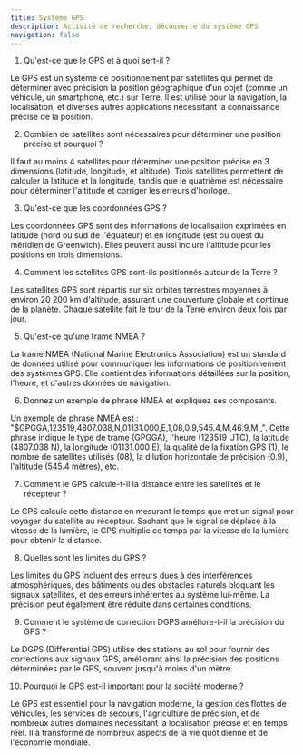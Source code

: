 ```yaml
---
title: Système GPS
description: Activité de recherche, découverte du système GPS
navigation: false
---
```

1. Qu'est-ce que le GPS et à quoi sert-il ?

Le GPS est un système de positionnement par satellites qui permet de déterminer avec précision la position géographique d'un objet (comme un véhicule, un smartphone, etc.) sur Terre. Il est utilisé pour la navigation, la localisation, et diverses autres applications nécessitant la connaissance précise de la position.

2. Combien de satellites sont nécessaires pour déterminer une position précise et pourquoi ?

Il faut au moins 4 satellites pour déterminer une position précise en 3 dimensions (latitude, longitude, et altitude). Trois satellites permettent de calculer la latitude et la longitude, tandis que le quatrième est nécessaire pour déterminer l'altitude et corriger les erreurs d'horloge.

3. Qu'est-ce que les coordonnées GPS ?

Les coordonnées GPS sont des informations de localisation exprimées en latitude (nord ou sud de l'équateur) et en longitude (est ou ouest du méridien de Greenwich). Elles peuvent aussi inclure l'altitude pour les positions en trois dimensions.

4. Comment les satellites GPS sont-ils positionnés autour de la Terre ?

Les satellites GPS sont répartis sur six orbites terrestres moyennes à environ 20 200 km d'altitude, assurant une couverture globale et continue de la planète. Chaque satellite fait le tour de la Terre environ deux fois par jour.

5. Qu'est-ce qu'une trame NMEA ?

La trame NMEA (National Marine Electronics Association) est un standard de données utilisé pour communiquer les informations de positionnement des systèmes GPS. Elle contient des informations détaillées sur la position, l'heure, et d'autres données de navigation.

6. Donnez un exemple de phrase NMEA et expliquez ses composants.

Un exemple de phrase NMEA est : "$GPGGA,123519,4807.038,N,01131.000,E,1,08,0.9,545.4,M,46.9,M,,". Cette phrase indique le type de trame (GPGGA), l'heure (123519 UTC), la latitude (4807.038 N), la longitude (01131.000 E), la qualité de la fixation GPS (1), le nombre de satellites utilisés (08), la dilution horizontale de précision (0.9), l'altitude (545.4 mètres), etc.

7. Comment le GPS calcule-t-il la distance entre les satellites et le récepteur ?

Le GPS calcule cette distance en mesurant le temps que met un signal pour voyager du satellite au récepteur. Sachant que le signal se déplace à la vitesse de la lumière, le GPS multiplie ce temps par la vitesse de la lumière pour obtenir la distance.

8. Quelles sont les limites du GPS ?

Les limites du GPS incluent des erreurs dues à des interférences atmosphériques, des bâtiments ou des obstacles naturels bloquant les signaux satellites, et des erreurs inhérentes au système lui-même. La précision peut également être réduite dans certaines conditions.

9. Comment le système de correction DGPS améliore-t-il la précision du GPS ?

Le DGPS (Differential GPS) utilise des stations au sol pour fournir des corrections aux signaux GPS, améliorant ainsi la précision des positions déterminées par le GPS, souvent jusqu'à moins d'un mètre.

10. Pourquoi le GPS est-il important pour la société moderne ?

Le GPS est essentiel pour la navigation moderne, la gestion des flottes de véhicules, les services de secours, l'agriculture de précision, et de nombreux autres domaines nécessitant la localisation précise et en temps réel. Il a transformé de nombreux aspects de la vie quotidienne et de l'économie mondiale.